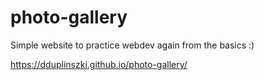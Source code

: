 # photo-gallery
Simple website to practice webdev again from the basics :)

https://dduplinszki.github.io/photo-gallery/
